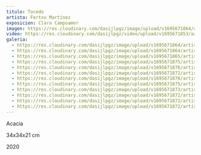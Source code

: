 ```yaml
---
titulo: Tocedo
artista: Fertxu Martínez
exposicion: Clara Campoamor
imagen: https://res.cloudinary.com/dasijlpgz/image/upload/v1695671864/artistas/Fertxu%20Mart%C3%ADnez/Tocedo/P1060896.jpg
video: https://res.cloudinary.com/dasijlpgz/video/upload/v1695671853/artistas/Fertxu%20Mart%C3%ADnez/Tocedo/Sin_t%C3%ADtulo_1.mp4
galeria:
  - https://res.cloudinary.com/dasijlpgz/image/upload/v1695671864/artistas/Fertxu%20Mart%C3%ADnez/Tocedo/P1060894.jpg
  - https://res.cloudinary.com/dasijlpgz/image/upload/v1695671864/artistas/Fertxu%20Mart%C3%ADnez/Tocedo/P1060896.jpg
  - https://res.cloudinary.com/dasijlpgz/image/upload/v1695671865/artistas/Fertxu%20Mart%C3%ADnez/Tocedo/P1060898.jpg
  - https://res.cloudinary.com/dasijlpgz/image/upload/v1695671875/artistas/Fertxu%20Mart%C3%ADnez/Tocedo/P1060912.jpg
  - https://res.cloudinary.com/dasijlpgz/image/upload/v1695671876/artistas/Fertxu%20Mart%C3%ADnez/Tocedo/P1060909.jpg
  - https://res.cloudinary.com/dasijlpgz/image/upload/v1695671872/artistas/Fertxu%20Mart%C3%ADnez/Tocedo/P1060902.jpg
  - https://res.cloudinary.com/dasijlpgz/image/upload/v1695671876/artistas/Fertxu%20Mart%C3%ADnez/Tocedo/P1060916.jpg
  - https://res.cloudinary.com/dasijlpgz/image/upload/v1695671875/artistas/Fertxu%20Mart%C3%ADnez/Tocedo/P1060913.jpg
  - https://res.cloudinary.com/dasijlpgz/image/upload/v1695671873/artistas/Fertxu%20Mart%C3%ADnez/Tocedo/P1060906.jpg
  - https://res.cloudinary.com/dasijlpgz/image/upload/v1695671872/artistas/Fertxu%20Mart%C3%ADnez/Tocedo/P1060904.jpg
  - https://res.cloudinary.com/dasijlpgz/image/upload/v1695671872/artistas/Fertxu%20Mart%C3%ADnez/Tocedo/P1060907.jpg
  - https://res.cloudinary.com/dasijlpgz/image/upload/v1695671872/artistas/Fertxu%20Mart%C3%ADnez/Tocedo/P1060901.jpg
---
```


A﻿cacia

3﻿4x34x21 cm

2﻿020
